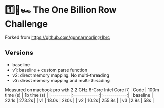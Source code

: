 # 1️⃣🐝🏎️ The One Billion Row Challenge

Forked from https://github.com/gunnarmorling/1brc

## Versions


* baseline
* v1: baseline + custom parse function
* v2: direct memory mapping. No multi-threading
* v3: direct memory mapping and multi-threading

Measured on macbook pro with 2.2 GHz 6-Core Intel Core i7.
| Code     | 100m time (s) |  1b time (s) |
|----------|:-------------:|:------------:|
| baseline |    22.1s      |   273.2s     |
| v1       |    18.0s      |   280s       |
| v2       |    10.2s      |   255.8s     |
| v3       |    2.9s       |   58s        |
